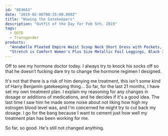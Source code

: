 ```yaml
---
id: "0E4663"
date: "2019-02-06T00:35:00.000Z"
title: "Wowing the Gatekeepers"
description: "Outfit of the Day for Feb 5th, 2019"
tags:
  - OOTD
  - Transgender
products:
  "Annabelle Pleated Empire Waist Scoop Neck Short Dress with Pockets, Berry 2X": https://www.amazon.com/exec/obidos/ASIN/B07CKM3ST4/curvyandtrans-20
  "Stretch is Comfort Women's Plus Size Metallic Foil Leggings, Black 3X": https://www.amazon.com/exec/obidos/ASIN/B07HB6RF5L/curvyandtrans-20
---
```

Off to see my hormone doctor today. I always try to knock his socks off so that he doesn’t fucking dare try to change the hormone regimen I designed.

It's not that there is a risk of him denying me treatment, this isn't some kind of Harry Benjamin gatekeeping thing... So far, for the last 21 months, I have set my own treatment plan. I explain my reasoning for any changes in dosage or additions of medications, and he decides if it's a good idea. The last time I saw him he made some noise about not liking how high my estrogen blood level was, and I'm concerned he might try to cut back my dosage. I go for the bang because I want to cement just how well my treatment plan has been working for me.

So far, so good. He's still not changed anything.
